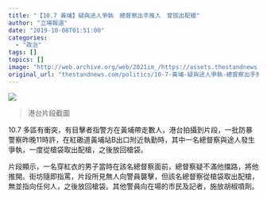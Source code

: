 ```yaml
---
title: "【10.7 黃埔】疑與途人爭執　總督察出手推人　曾拔出配槍"
author: "立場報道"
date: "2019-10-08T01:51:00"
categories:
  - "政治"
tags: []
topics: []
image: "http://web.archive.org/web/2021im_/https://assets.thestandnews.com/media/photos/po1_j696Z.png"
original_url: "thestandnews.com/politics/10-7-黃埔-疑與途人爭執-總督察出手推人-曾拔出配槍"
---
```

![](http://web.archive.org/web/2021im_/https://assets.thestandnews.com/media/photos/po1_j696Z.png)
> 港台片段截圖

10.7 多區有衝突，有目擊者指警方在黃埔帶走數人，港台拍攝到片段，一批防暴警察昨晚11時許，在紅磡道黃埔站B出口附近執勤時，其中一名總督察與途人發生爭執，一度從槍袋取出配槍，之後放回槍袋。

片段顯示，一名穿紅衣的男子當時在該名總督察面前，總督察疑不滿他擋路，將他推開。街坊隨即指罵，片段所見無人向警員襲擊，但該名總督察從槍袋取出配槍，無並指向任何人，之後放回槍袋。其他警員向在場的市民及記者，施放胡椒噴劑。